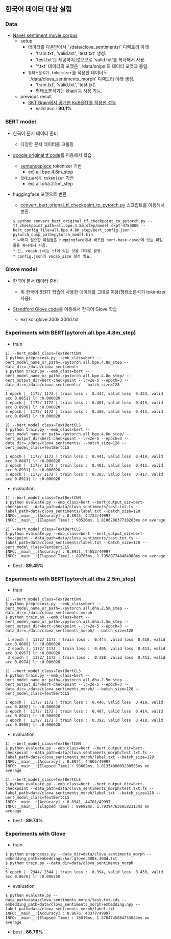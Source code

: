 ## 한국어 데이터 대상 실험

### Data

- [Naver sentiment movie corpus](https://github.com/e9t/nsmc)
  - setup
    - 데이터를 다운받아서 './data/clova_sentiments/' 디렉토리 아래
      - 'train.txt', 'valid.txt', 'test.txt' 생성.
      - 'test.txt'는 제공하지 않으므로 'valid.txt'를 복사해서 사용.
      - '*.txt' 데이터의 포맷은 './data/snips'의 데이터 포맷과 동일.
    - `형태소분석기 tokenizer`를 적용한 데이터도 './data/clova_sentiments_morph' 디렉토리 아래 생성.
      - 'train.txt', 'valid.txt', 'test.txt'.
      - 형태소분석기는 [khaiii](https://github.com/kakao/khaiii) 등 사용 가능.
  - previous result
    - [SKT Brain에서 공개한 KoBERT를 적용한 성능](https://github.com/SKTBrain/KoBERT#naver-sentiment-analysis)
      - valid acc : **90.1%**

### BERT model

- 한국어 문서 데이터 준비
  - 다양한 문서 데이터를 크롤링

- [google original tf code](https://github.com/google-research/bert)를 이용해서 학습
  - [sentencepiece](https://github.com/google/sentencepiece) tokenizer 기반
    - ex) all.bpe.4.8m_step
  - `형태소분석기 tokenizer` 기반
    - ex) all.dha.2.5m_step

- huggingface 포맷으로 변환
  - [convert_bert_orignal_tf_checkpoint_to_pytorch.py](https://github.com/huggingface/transformers/blob/master/transformers/convert_bert_original_tf_checkpoint_to_pytorch.py) 스크립트를 이용해서 변환.
  ```
  $ python convert_bert_original_tf_checkpoint_to_pytorch.py --tf_checkpoint_path=all.bpe.4.8m_step/model.ckpt-4780000 --bert_config_file=all.bpe.4.8m_step/bert_config.json --pytorch_dump_path=pytorch_model.bin
  * 나머지 필요한 파일들은 huggingface에서 배포된 bert-base-cased에 있는 파일들을 복사해서 사용.
  * 단, vocab.txt는 tf에 있는 것을 그대로 활용.
  * config.json의 vocab_size 설정 필요.
  ```

### Glove model

- 한국어 문서 데이터 준비
  - 위 한국어 BERT 학습에 사용한 데이터를 그대로 이용(형태소분석기 tokenizer 사용).

- [Standford Glove code](https://github.com/stanfordnlp/GloVe)를 이용해서 한국어 Glove 학습
  - ex) kor.glove.300k.300d.txt

### Experiments with BERT(pytorch.all.bpe.4.8m_step)

- train
```
1) --bert_model_class=TextBertCNN
$ python preprocess.py --emb_class=bert --bert_model_name_or_path=./pytorch.all.bpe.4.8m_step --data_dir=./data/clova_sentiments
$ python train.py --emb_class=bert --bert_model_name_or_path=./pytorch.all.bpe.4.8m_step/ --bert_output_dir=bert-checkpoint --lr=2e-5 --epoch=3 --data_dir=./data/clova_sentiments/ --batch_size=128
...
1 epoch |  1172/ 1172 | train loss :  0.442, valid loss  0.423, valid acc 0.8851| lr :0.000020
2 epoch |  1172/ 1172 | train loss :  0.401, valid loss  0.415, valid acc 0.8938| lr :0.000020
3 epoch |  1172/ 1172 | train loss :  0.386, valid loss  0.415, valid acc 0.8945| lr :0.000020

2) --bert_model_class=TextBertCLS
$ python train.py --emb_class=bert --bert_model_name_or_path=./pytorch.all.bpe.4.8m_step/ --bert_output_dir=bert-checkpoint --lr=2e-5 --epoch=3 --data_dir=./data/clova_sentiments/ --batch_size=128 --bert_model_class=TextBertCLS
...
1 epoch |  1172/ 1172 | train loss :  0.441, valid loss  0.419, valid acc 0.8887| lr :0.000020
2 epoch |  1172/ 1172 | train loss :  0.401, valid loss  0.415, valid acc 0.8931| lr :0.000020
3 epoch |  1172/ 1172 | train loss :  0.385, valid loss  0.417, valid acc 0.8913| lr :0.000020
```

- evaluation
```
1) --bert_model_class=TextBertCNN
$ python evaluate.py --emb_class=bert --bert_output_dir=bert-checkpoint --data_path=data/clova_sentiments/test.txt.fs --label_path=data/clova_sentiments/label.txt --batch_size=128
INFO:__main__:[Accuracy] : 0.8945, 44723/49997
INFO:__main__:[Elapsed Time] : 90526ms, 1.810628637718263ms on average

2) --bert_model_class=TextBertCLS
$ python evaluate.py --emb_class=bert --bert_output_dir=bert-checkpoint --data_path=data/clova_sentiments/test.txt.fs --label_path=data/clova_sentiments/label.txt --batch_size=128 --bert_model_class=TextBertCLS
INFO:__main__:[Accuracy] : 0.8931, 44653/49997
INFO:__main__:[Elapsed Time] : 89785ms, 1.795807748464908ms on average
```

- best : **89.45%**

### Experiments with BERT(pytorch.all.dha.2.5m_step)
 
- train
```
1) --bert_model_class=TextBertCNN
$ python preprocess.py --emb_class=bert --bert_model_name_or_path=./pytorch.all.dha.2.5m_step --data_dir=./data/clova_sentiments_morph
$ python train.py --emb_class=bert --bert_model_name_or_path=./pytorch.all.dha.2.5m_step --bert_output_dir=bert-checkpoint --lr=2e-5 --epoch=3 --data_dir=./data/clova_sentiments_morph/ --batch_size=128
...
 1 epoch |  1172/ 1172 | train loss :  0.444, valid loss  0.418, valid acc 0.8889| lr :0.000020
 2 epoch |  1172/ 1172 | train loss :  0.405, valid loss  0.413, valid acc 0.8957| lr :0.000020
 3 epoch |  1172/ 1172 | train loss :  0.388, valid loss  0.411, valid acc 0.8974| lr :0.000020

2) --bert_model_class=TextBertCLS
$ python train.py --emb_class=bert --bert_model_name_or_path=./pytorch.all.dha.2.5m_step --bert_output_dir=bert-checkpoint --lr=2e-5 --epoch=3 --data_dir=./data/clova_sentiments_morph/ --batch_size=128 --bert_model_class=TextBertCLS
...
1 epoch |  1172/ 1172 | train loss :  0.446, valid loss  0.419, valid acc 0.8892| lr :0.000020
2 epoch |  1172/ 1172 | train loss :  0.407, valid loss  0.414, valid acc 0.8941| lr :0.000020
3 epoch |  1172/ 1172 | train loss :  0.392, valid loss  0.418, valid acc 0.8908| lr :0.000020
```

- evaluation
```
1) --bert_model_class=TextBertCNN
$ python evaluate.py --emb_class=bert --bert_output_dir=bert-checkpoint --data_path=data/clova_sentiments_morph/test.txt.fs --label_path=data/clova_sentiments_morph/label.txt --batch_size=128
INFO:__main__:[Accuracy] : 0.8974, 44865/49997
INFO:__main__:[Elapsed Time] : 90662ms, 1.8133488009280556ms on average

2) --bert_model_class=TextBertCLS
$ python evaluate.py --emb_class=bert --bert_output_dir=bert-checkpoint --data_path=data/clova_sentiments_morph/test.txt.fs --label_path=data/clova_sentiments_morph/label.txt --batch_size=128 --bert_model_class=TextBertCLS
INFO:__main__:[Accuracy] : 0.8941, 44701/49997
INFO:__main__:[Elapsed Time] : 89692ms, 1.7939476368582115ms on average
```

- best : **89.74%**

### Experiments with Glove

- train
```
$ python preprocess.py --data_dir=data/clova_sentiments_morph --embedding_path=embeddings/kor.glove.300k.300d.txt
$ python train.py --data_dir=data/clova_sentiments_morph
...
5 epoch |  2344/ 2344 | train loss :  0.394, valid loss  0.439, valid acc 0.8676| lr :0.000250
```

- evaluation
```
$ python evaluate.py --data_path=data/clova_sentiments_morph/test.txt.ids --embedding_path=data/clova_sentiments_morph/embedding.npy --label_path=data/clova_sentiments_morph/label.txt
INFO:__main__:[Accuracy] : 0.8676, 43377/49997
INFO:__main__:[Elapsed Time] : 78819ms, 1.5764745884753084ms on average
```

- best : **86.76%**
